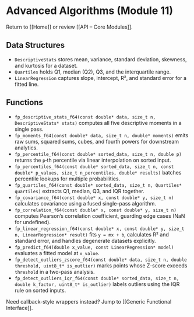 # Advanced Algorithms (Module 11)

Return to [[Home]] or review [[API – Core Modules]].

## Data Structures

- `DescriptiveStats` stores mean, variance, standard deviation, skewness, and kurtosis for a dataset.
- `Quartiles` holds Q1, median (Q2), Q3, and the interquartile range.
- `LinearRegression` captures slope, intercept, R², and standard error for a fitted line.

## Functions

- `fp_descriptive_stats_f64(const double* data, size_t n, DescriptiveStats* stats)` computes all five descriptive moments in a single pass.
- `fp_moments_f64(const double* data, size_t n, double* moments)` emits raw sums, squared sums, cubes, and fourth powers for downstream analytics.
- `fp_percentile_f64(const double* sorted_data, size_t n, double p)` returns the `p`‑th percentile via linear interpolation on sorted input.
- `fp_percentiles_f64(const double* sorted_data, size_t n, const double* p_values, size_t n_percentiles, double* results)` batches percentile lookups for multiple probabilities.
- `fp_quartiles_f64(const double* sorted_data, size_t n, Quartiles* quartiles)` extracts Q1, median, Q3, and IQR together.
- `fp_covariance_f64(const double* x, const double* y, size_t n)` calculates covariance using a fused single-pass algorithm.
- `fp_correlation_f64(const double* x, const double* y, size_t n)` computes Pearson’s correlation coefficient, guarding edge cases (NaN for undefined).
- `fp_linear_regression_f64(const double* x, const double* y, size_t n, LinearRegression* result)` fits `y = mx + b`, calculates R² and standard error, and handles degenerate datasets explicitly.
- `fp_predict_f64(double x_value, const LinearRegression* model)` evaluates a fitted model at `x_value`.
- `fp_detect_outliers_zscore_f64(const double* data, size_t n, double threshold, uint8_t* is_outlier)` marks points whose Z-score exceeds `threshold` in a two-pass analysis.
- `fp_detect_outliers_iqr_f64(const double* sorted_data, size_t n, double k_factor, uint8_t* is_outlier)` labels outliers using the IQR rule on sorted inputs.

Need callback-style wrappers instead? Jump to [[Generic Functional Interface]].
